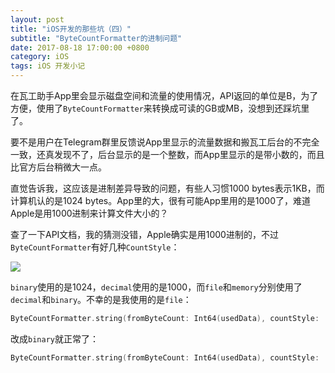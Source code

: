 ```yaml
---
layout: post
title: "iOS开发的那些坑（四）"
subtitle: "ByteCountFormatter的进制问题"
date: 2017-08-18 17:00:00 +0800
category: iOS
tags: iOS 开发小记
---
```


在瓦工助手App里会显示磁盘空间和流量的使用情况，API返回的单位是B，为了方便，使用了`ByteCountFormatter`来转换成可读的GB或MB，没想到还踩坑里了。

要不是用户在Telegram群里反馈说App里显示的流量数据和搬瓦工后台的不完全一致，还真发现不了，后台显示的是一个整数，而App里显示的是带小数的，而且比官方后台稍微大一点。

直觉告诉我，这应该是进制差异导致的问题，有些人习惯1000 bytes表示1KB，而计算机认的是1024 bytes。App里的大，很有可能App里用的是1000了，难道Apple是用1000进制来计算文件大小的？

查了一下API文档，我的猜测没错，Apple确实是用1000进制的，不过`ByteCountFormatter`有好几种`CountStyle`：

![](http://ot58m681p.bkt.clouddn.com/blog/2017-08-18-092850.jpg)

`binary`使用的是1024，`decimal`使用的是1000，而`file`和`memory`分别使用了`decimal`和`binary`。不幸的是我使用的是`file`：

```swift
ByteCountFormatter.string(fromByteCount: Int64(usedData), countStyle: .file)
```

改成`binary`就正常了：

```swift
ByteCountFormatter.string(fromByteCount: Int64(usedData), countStyle: .binary)
```

